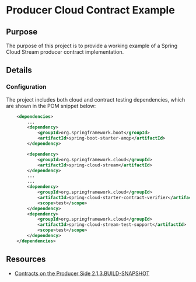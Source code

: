# Producer Cloud Contract Example

## Purpose
The purpose of this project is to provide a working example of a Spring Cloud Stream producer contract implementation.

## Details
### Configuration
The project includes both cloud and contract testing dependencies, which are shown in the POM snippet below:
```xml
	<dependencies>
	    ...
		<dependency>
			<groupId>org.springframework.boot</groupId>
			<artifactId>spring-boot-starter-amqp</artifactId>
		</dependency>

		<dependency>
			<groupId>org.springframework.cloud</groupId>
			<artifactId>spring-cloud-stream</artifactId>
		</dependency>
		...
		...
		<dependency>
			<groupId>org.springframework.cloud</groupId>
			<artifactId>spring-cloud-starter-contract-verifier</artifactId>
			<scope>test</scope>
		</dependency>
		<dependency>
			<groupId>org.springframework.cloud</groupId>
			<artifactId>spring-cloud-stream-test-support</artifactId>
			<scope>test</scope>
		</dependency>
	</dependencies>
```

## Resources
- [Contracts on the Producer Side 2.1.3.BUILD-SNAPSHOT](https://cloud-samples.spring.io/spring-cloud-contract-samples/tutorials/contracts_on_the_producer_side.html#_producer_flow_1)
